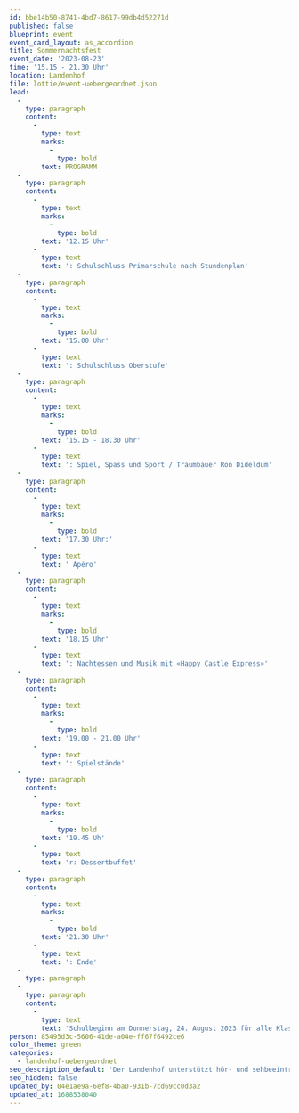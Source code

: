 ```yaml
---
id: bbe14b50-8741-4bd7-8617-99db4d52271d
published: false
blueprint: event
event_card_layout: as_accordion
title: Sommernachtsfest
event_date: '2023-08-23'
time: '15.15 - 21.30 Uhr'
location: Landenhof
file: lottie/event-uebergeordnet.json
lead:
  -
    type: paragraph
    content:
      -
        type: text
        marks:
          -
            type: bold
        text: PROGRAMM
  -
    type: paragraph
    content:
      -
        type: text
        marks:
          -
            type: bold
        text: '12.15 Uhr'
      -
        type: text
        text: ': Schulschluss Primarschule nach Stundenplan'
  -
    type: paragraph
    content:
      -
        type: text
        marks:
          -
            type: bold
        text: '15.00 Uhr'
      -
        type: text
        text: ': Schulschluss Oberstufe'
  -
    type: paragraph
    content:
      -
        type: text
        marks:
          -
            type: bold
        text: '15.15 - 18.30 Uhr'
      -
        type: text
        text: ': Spiel, Spass und Sport / Traumbauer Ron Dideldum'
  -
    type: paragraph
    content:
      -
        type: text
        marks:
          -
            type: bold
        text: '17.30 Uhr:'
      -
        type: text
        text: ' Apéro'
  -
    type: paragraph
    content:
      -
        type: text
        marks:
          -
            type: bold
        text: '18.15 Uhr'
      -
        type: text
        text: ': Nachtessen und Musik mit «Happy Castle Express»'
  -
    type: paragraph
    content:
      -
        type: text
        marks:
          -
            type: bold
        text: '19.00 - 21.00 Uhr'
      -
        type: text
        text: ': Spielstände'
  -
    type: paragraph
    content:
      -
        type: text
        marks:
          -
            type: bold
        text: '19.45 Uh'
      -
        type: text
        text: 'r: Dessertbuffet'
  -
    type: paragraph
    content:
      -
        type: text
        marks:
          -
            type: bold
        text: '21.30 Uhr'
      -
        type: text
        text: ': Ende'
  -
    type: paragraph
  -
    type: paragraph
    content:
      -
        type: text
        text: 'Schulbeginn am Donnerstag, 24. August 2023 für alle Klassen: 8.50 Uhr'
person: 85495d3c-5606-41de-a04e-ff67f6492ce6
color_theme: green
categories:
  - landenhof-uebergeordnet
seo_description_default: 'Der Landenhof unterstützt hör- und sehbeeinträchtigte Kinder & Jugendliche in ihrem selbstbestimmten Leben durch Förderung ihrer Fähigkeiten & Entwicklung'
seo_hidden: false
updated_by: 04e1ae9a-6ef8-4ba0-931b-7cd69cc0d3a2
updated_at: 1688538040
---
```

